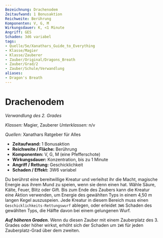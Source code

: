 ```yaml
---
Bezeichnung: Drachenodem
Zeitaufwand: 1 Bonusaktion
Reichweite: Berührung
Komponenten: V, G, M
Wirkungsdauer: K, <1 Minute
Angriff: GES
Schaden: 3d6 variabel
tags: 
- Quelle/5e/Xanathars_Guide_to_Everything
- Klasse/Magier
- Klasse/Zauberer
- Zauber/Original/Dragons_Breath
- Zauber/Grad/2
- Zauber/Schule/Verwandlung
aliases: 
- Dragon's Breath
---
```

# Drachenodem
_Verwandlung des 2. Grades_

_Klassen:_ Magier, Zauberer
_Unterklassen:_ n/v

_Quellen:_ Xanathars Ratgeber für Alles

- **Zeitaufwand:** 1 Bonusaktion
- **Reichweite / Fläche:** Berührung
- **Komponenten:** V, G, M (eine Pfefferschote)
- **Wirkungsdauer:** Konzentration, bis zu 1 Minute
- **Angriff / Rettung:** Geschicklichkeit
- **Schaden / Effekt:**  3W6 variabel

Du berührst eine bereitwillige Kreatur und verleihst ihr die Macht, magische Energie aus ihrem Mund zu speien, wenn sie denn einen hat. Wähle Säure, Kälte, Feuer, Blitz oder Gift. Bis zum Ende des Zaubers kann die Kreatur eine Aktion verwenden, um Energie des gewählten Typs in einem 4,50 m langen Kegel auszuspeien. Jede Kreatur in diesem Bereich muss einen `Geschicklichkeits-Rettungswurf` ablegen, oder erleidet `3W6` Schaden des gewählten Typs, die Hälfte davon bei einem gelungenen Wurf.

**_Auf höheren Graden._** Wenn du diesen Zauber mit einem Zauberplatz des 3. Grades oder höher wirkst, erhöht sich der Schaden um `1W6` für jeden Zauberplatz-Grad über dem zweiten.